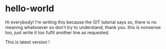 # hello-world

Hi everybody!
I'm writing this because the GIT tutorial says so, there is no meaning whatsoever so don't try to understand, thank you.
this is nonsense too, just write it too fulfil another line as requested.


This is latest version !
